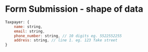 # Form Submission - shape of data
```javascript
Taxpayer: {
    name: string,
    email: string,
    phone_number: string, // 10 digits eg. 5522552255
    address: string, // line 1. eg. 123 fake street
}
```
